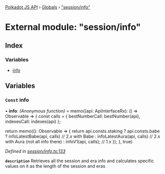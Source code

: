 [Polkadot JS API](../README.md) › [Globals](../globals.md) › ["session/info"](_session_info_.md)

# External module: "session/info"

## Index

### Variables

* [info](_session_info_.md#const-info)

## Variables

### `Const` info

• **info**: *(Anonymous function)* =  memo((api: ApiInterfaceRx): () => Observable<DerivedSessionInfo> => {
  const calls = {
    bestNumberCall: bestNumber(api),
    indexesCall: indexes(api)
  };

  return memo((): Observable<DerivedSessionInfo> => {
    return api.consts.staking
      ? api.consts.babe
        ? infoLatestBabe(api, calls) // 2.x with Babe
        : infoLatestAura(api, calls) // 2.x with Aura (not all info there)
      : infoV1(api, calls); // 1.x
  });
}, true)

*Defined in [session/info.ts:133](https://github.com/polkadot-js/api/blob/7cc961f789/packages/api-derive/src/session/info.ts#L133)*

**`description`** Retrieves all the session and era info and calculates specific values on it as the length of the session and eras
